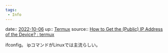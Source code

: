 ```yaml
---
tags:
 - Info
---
```


date:: [2022-10-06](Daily_Note/2022-10-06.md)
up:: [Termux](../Bar/App/Termux.md)
source:: [How to Get the (Public) IP Address of the Device? : termux](https://www.reddit.com/r/termux/comments/f0ql94/how_to_get_the_public_ip_address_of_the_device/)

ifconfig。
ipコマンドがLinuxでは主流らしい。